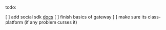 todo:

[ ] add social sdk [docs](https://discord.com/developers/docs/discord-social-sdk/overview)
[ ] finish basics of gateway
[ ] make sure its class-platform (if any problem curses it)
